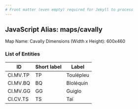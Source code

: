 ```yaml
---
# Front matter (even empty) required for Jekyll to process
---
```


## JavaScript Alias: maps/cavally

Map Name: Cavally
Dimensions (Width x Height): 600x460

### List of Entities

ID | Short label | Label
---|---|---|
CI.MV.TP|TP|Toulépleu
CI.MV.BQ|BQ|Bloléquin
CI.MV.GG|GG|Guiglo
CI.CV.TS|TS|Taï
